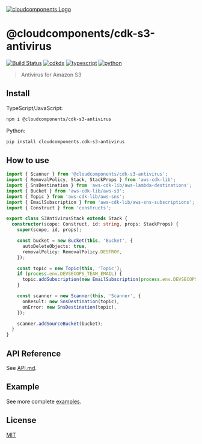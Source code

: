 [![cloudcomponents Logo](https://raw.githubusercontent.com/cloudcomponents/cdk-constructs/master/logo.png)](https://github.com/cloudcomponents/cdk-constructs)

# @cloudcomponents/cdk-s3-antivirus

[![Build Status](https://github.com/cloudcomponents/cdk-constructs/workflows/Build/badge.svg)](https://github.com/cloudcomponents/cdk-constructs/actions?query=workflow=Build)
[![cdkdx](https://img.shields.io/badge/buildtool-cdkdx-blue.svg)](https://github.com/hupe1980/cdkdx)
[![typescript](https://img.shields.io/badge/jsii-typescript-blueviolet.svg)](https://www.npmjs.com/package/@cloudcomponents/cdk-s3-antivirus)
[![python](https://img.shields.io/badge/jsii-python-blueviolet.svg)](https://pypi.org/project/cloudcomponents.cdk-s3-antivirus/)

> Antivirus for Amazon S3

## Install
TypeScript/JavaScript:

```bash
npm i @cloudcomponents/cdk-s3-antivirus
```

Python:

```bash
pip install cloudcomponents.cdk-s3-antivirus
```

## How to use

```typescript
import { Scanner } from '@cloudcomponents/cdk-s3-antivirus';
import { RemovalPolicy, Stack, StackProps } from 'aws-cdk-lib';
import { SnsDestination } from 'aws-cdk-lib/aws-lambda-destinations';
import { Bucket } from 'aws-cdk-lib/aws-s3';
import { Topic } from 'aws-cdk-lib/aws-sns';
import { EmailSubscription } from 'aws-cdk-lib/aws-sns-subscriptions';
import { Construct } from 'constructs';

export class S3AntivirusStack extends Stack {
  constructor(scope: Construct, id: string, props: StackProps) {
    super(scope, id, props);

    const bucket = new Bucket(this, 'Bucket', {
      autoDeleteObjects: true,
      removalPolicy: RemovalPolicy.DESTROY,
    });

    const topic = new Topic(this, 'Topic');
    if (process.env.DEVSECOPS_TEAM_EMAIL) {
      topic.addSubscription(new EmailSubscription(process.env.DEVSECOPS_TEAM_EMAIL));
    }

    const scanner = new Scanner(this, 'Scanner', {
      onResult: new SnsDestination(topic),
      onError: new SnsDestination(topic),
    });

    scanner.addSourceBucket(bucket);
  }
}
```

## API Reference

See [API.md](https://github.com/cloudcomponents/cdk-constructs/tree/master/packages/cdk-s3-antivirus/API.md).

## Example

See more complete [examples](https://github.com/cloudcomponents/cdk-constructs/tree/master/examples).

## License

[MIT](https://github.com/cloudcomponents/cdk-constructs/tree/master/packages/cdk-s3-antivirus/LICENSE)
